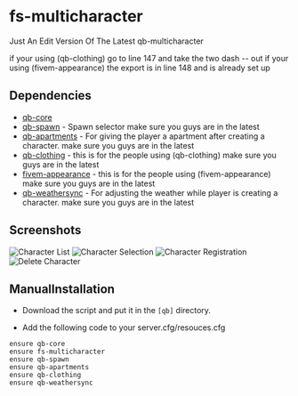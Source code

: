 # fs-multicharacter

Just An Edit Version Of The Latest qb-multicharacter

if your using (qb-clothing) go to line 147 and take the two dash -- out
if your using (fivem-appearance) the export is in line 148 and is already set up


## Dependencies
- [qb-core](https://github.com/qbcore-framework/qb-core)
- [qb-spawn](https://github.com/qbcore-framework/qb-spawn) - Spawn selector make sure you guys are in the latest
- [qb-apartments](https://github.com/qbcore-framework/qb-apartments) - For giving the player a apartment after creating a character. make sure you guys are in the latest
- [qb-clothing](https://github.com/qbcore-framework/qb-clothing) - this is for the people using (qb-clothing) make sure you guys are in the latest
- [fivem-appearance](https://github.com/iLLeniumStudios/fivem-appearance) - this is for the people using (fivem-appearance) make sure you guys are in the latest
- [qb-weathersync](https://github.com/qbcore-framework/qb-weathersync) - For adjusting the weather while player is creating a character.  make sure you guys are in the latest

## Screenshots
![Character List](https://cdn.discordapp.com/attachments/784243374269661195/989954216263028816/unknown.png)
![Character Selection](https://cdn.discordapp.com/attachments/784243374269661195/989954313327628298/unknown.png)
![Character Registration](https://cdn.discordapp.com/attachments/784243374269661195/989954437189623888/unknown.png)
![Delete Character](https://cdn.discordapp.com/attachments/784243374269661195/989954509377794128/unknown.png)


## ManualInstallation

- Download the script and put it in the `[qb]` directory.

- Add the following code to your server.cfg/resouces.cfg
```
ensure qb-core
ensure fs-multicharacter
ensure qb-spawn
ensure qb-apartments
ensure qb-clothing
ensure qb-weathersync
```

